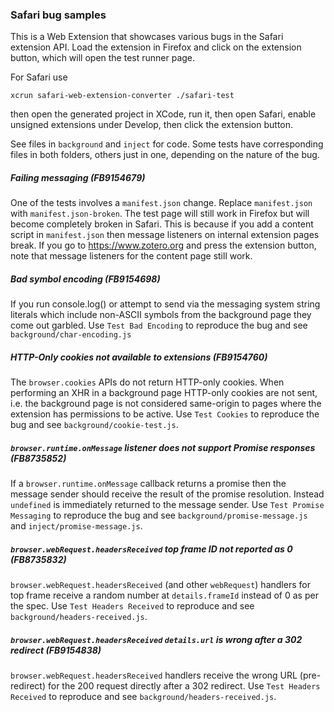 ### Safari bug samples

This is a Web Extension that showcases various bugs
in the Safari extension API. Load the extension in Firefox and click
on the extension button, which will open the test runner page.
 
For Safari use
```
xcrun safari-web-extension-converter ./safari-test
```
then open the generated project in XCode, run it, then open Safari, enable
unsigned extensions under Develop, then click the extension button.

See files in `background` and `inject` for code. Some tests have
corresponding files in both folders, others just in one, depending
on the nature of the bug.

##### Failing messaging (FB9154679)

One of the tests involves a `manifest.json` change. Replace `manifest.json` with
`manifest.json-broken`. The test page will still work in Firefox but will
become completely broken in Safari. This is because if you add a content script
in `manifest.json` then message listeners on internal extension pages break.
If you go to https://www.zotero.org and press the extension button, note that
message listeners for the content page still work.

##### Bad symbol encoding (FB9154698)

If you run console.log() or attempt to send via the messaging system string literals
which include non-ASCII symbols from the background page they come out garbled. Use
`Test Bad Encoding` to reproduce the bug and see `background/char-encoding.js`

##### HTTP-Only cookies not available to extensions (FB9154760)

The `browser.cookies` APIs do not return HTTP-only cookies. When performing an XHR
in a background page HTTP-only cookies are not sent, i.e. the background page is
not considered same-origin to pages where the extension has permissions to be active.
Use `Test Cookies` to reproduce the bug and see `background/cookie-test.js`.

##### `browser.runtime.onMessage` listener does not support Promise responses (FB8735852)

If a `browser.runtime.onMessage` callback returns a promise then the message sender should
receive the result of the promise resolution. Instead `undefined` is immediately returned
to the message sender. Use `Test Promise Messaging` to reproduce the bug and see
`background/promise-message.js` and `inject/promise-message.js`.

##### `browser.webRequest.headersReceived` top frame ID not reported as 0 (FB8735832)

`browser.webRequest.headersReceived` (and other `webRequest`) handlers for top frame receive
a random number at `details.frameId` instead of 0 as per the spec. Use `Test Headers Received`
to reproduce and see `background/headers-received.js`.

##### `browser.webRequest.headersReceived` `details.url` is wrong after a 302 redirect (FB9154838)

`browser.webRequest.headersReceived` handlers receive the wrong URL (pre-redirect) for the
200 request directly after a 302 redirect. Use `Test Headers Received`
to reproduce and see `background/headers-received.js`.
